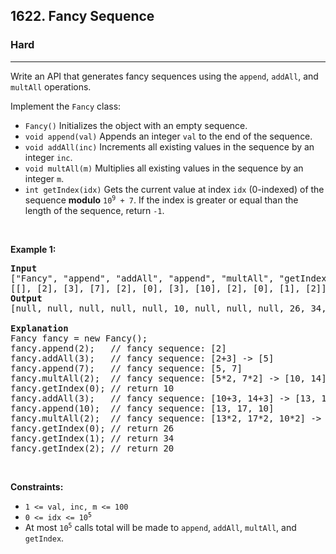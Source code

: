 <h2>1622. Fancy Sequence</h2><h3>Hard</h3><hr><div><p>Write an API that generates fancy sequences using the <code>append</code>, <code>addAll</code>, and <code>multAll</code> operations.</p>

<p>Implement the <code>Fancy</code> class:</p>

<ul>
	<li><code>Fancy()</code> Initializes the object with an empty sequence.</li>
	<li><code>void append(val)</code> Appends an integer <code>val</code> to the end of the sequence.</li>
	<li><code>void addAll(inc)</code> Increments all existing values in the sequence by an integer <code>inc</code>.</li>
	<li><code>void multAll(m)</code> Multiplies all existing values in the sequence by an integer <code>m</code>.</li>
	<li><code>int getIndex(idx)</code> Gets the current value at index <code>idx</code> (0-indexed) of the sequence <strong>modulo</strong> <code>10<sup>9</sup> + 7</code>. If the index is greater or equal than the length of the sequence, return <code>-1</code>.</li>
</ul>

<p>&nbsp;</p>
<p><strong>Example 1:</strong></p>

<pre><strong>Input</strong>
["Fancy", "append", "addAll", "append", "multAll", "getIndex", "addAll", "append", "multAll", "getIndex", "getIndex", "getIndex"]
[[], [2], [3], [7], [2], [0], [3], [10], [2], [0], [1], [2]]
<strong>Output</strong>
[null, null, null, null, null, 10, null, null, null, 26, 34, 20]

<strong>Explanation</strong>
Fancy fancy = new Fancy();
fancy.append(2);   // fancy sequence: [2]
fancy.addAll(3);   // fancy sequence: [2+3] -&gt; [5]
fancy.append(7);   // fancy sequence: [5, 7]
fancy.multAll(2);  // fancy sequence: [5*2, 7*2] -&gt; [10, 14]
fancy.getIndex(0); // return 10
fancy.addAll(3);   // fancy sequence: [10+3, 14+3] -&gt; [13, 17]
fancy.append(10);  // fancy sequence: [13, 17, 10]
fancy.multAll(2);  // fancy sequence: [13*2, 17*2, 10*2] -&gt; [26, 34, 20]
fancy.getIndex(0); // return 26
fancy.getIndex(1); // return 34
fancy.getIndex(2); // return 20
</pre>

<p>&nbsp;</p>
<p><strong>Constraints:</strong></p>

<ul>
	<li><code>1 &lt;= val, inc, m &lt;= 100</code></li>
	<li><code>0 &lt;= idx &lt;= 10<sup>5</sup></code></li>
	<li>At most <code>10<sup>5</sup></code> calls total will be made to <code>append</code>, <code>addAll</code>, <code>multAll</code>, and <code>getIndex</code>.</li>
</ul>
</div>